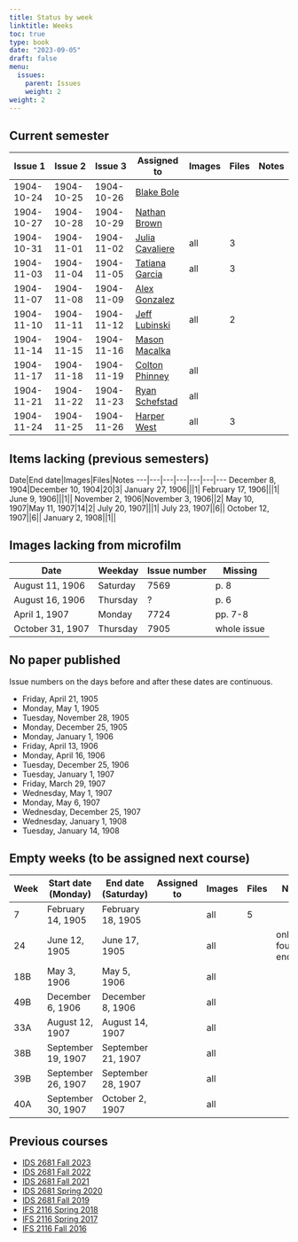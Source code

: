 ```yaml
---
title: Status by week
linktitle: Weeks
toc: true
type: book
date: "2023-09-05"
draft: false
menu:
  issues:
    parent: Issues
    weight: 2
weight: 2
---
```


## Current semester

Issue 1|Issue 2|Issue 3|Assigned to|Images|Files|Notes
---|---|---|---|---|---|---
1904-10-24|1904-10-25|1904-10-26|[Blake Bole](https://github.com/python-user8)|||
1904-10-27|1904-10-28|1904-10-29|[Nathan Brown](https://github.com/nathanbrown823)|||
1904-10-31|1904-11-01|1904-11-02|[Julia Cavaliere](https://github.com/JuliaCavaliere)|all|3|
1904-11-03|1904-11-04|1904-11-05|[Tatiana Garcia](https://github.com/tatigarciaaa)|all|3|
1904-11-07|1904-11-08|1904-11-09|[Alex Gonzalez](https://github.com/acg22d)|||
1904-11-10|1904-11-11|1904-11-12|[Jeff Lubinski](https://github.com/JeffLski)|all|2|
1904-11-14|1904-11-15|1904-11-16|[Mason Macalka](https://github.com/masmac26)|||
1904-11-17|1904-11-18|1904-11-19|[Colton Phinney](https://github.com/CoPhinney)|all||
1904-11-21|1904-11-22|1904-11-23|[Ryan Schefstad](https://github.com/rs22cl)|all||
1904-11-24|1904-11-25|1904-11-26|[Harper West](https://github.com/harperwest)|all|3|

## Items lacking (previous semesters)

Date|End date|Images|Files|Notes
---|---|---|---|---|---|---
December 8, 1904|December 10, 1904|20|3|
January 27, 1906|||1|
February 17, 1906|||1|
June 9, 1906|||1||
November 2, 1906|November 3, 1906||2|
May 10, 1907|May 11, 1907|14|2|
July 20, 1907|||1|
July 23, 1907||6||
October 12, 1907||6||
January 2, 1908||1||

## Images lacking from microfilm

Date|Weekday|Issue number|Missing
---|---|---|---
August 11, 1906|Saturday|7569|p. 8
August 16, 1906|Thursday|?|p. 6
April 1, 1907|Monday|7724|pp. 7-8
October 31, 1907|Thursday|7905|whole issue

## No paper published

Issue numbers on the days before and after these dates are continuous.

- Friday, April 21, 1905
- Monday, May 1, 1905
- Tuesday, November 28, 1905
- Monday, December 25, 1905
- Monday, January 1, 1906
- Friday, April 13, 1906
- Monday, April 16, 1906
- Tuesday, December 25, 1906
- Tuesday, January 1, 1907
- Friday, March 29, 1907
- Wednesday, May 1, 1907
- Monday, May 6, 1907
- Wednesday, December 25, 1907
- Wednesday, January 1, 1908
- Tuesday, January 14, 1908

## Empty weeks (to be assigned next course)

Week|Start date (Monday)|End date (Saturday)|Assigned to|Images|Files|Notes
---|---|---|---|---|---|---
7|February 14, 1905|February 18, 1905||all|5|
24|June 12, 1905|June 17, 1905||all||only four p3s encoded
18B|May 3, 1906|May 5, 1906||all||
49B|December 6, 1906|December 8, 1906||all||
33A|August 12, 1907|August 14, 1907||all||
38B|September 19, 1907|September 21, 1907||all||
39B|September 26, 1907|September 28, 1907||all||
40A|September 30, 1907|October 2, 1907||all||

## Previous courses

- [IDS 2681 Fall 2023](/issues/weeks-fall-2023/)
- [IDS 2681 Fall 2022](/issues/weeks-fall-2022/)
- [IDS 2681 Fall 2021](/issues/weeks-fall-2021/)
- [IDS 2681 Spring 2020](/issues/weeks-spring-2020/)
- [IDS 2681 Fall 2019](/issues/weeks-fall-2019/)
- [IFS 2116 Spring 2018](/issues/weeks-spring-2018/)
- [IFS 2116 Spring 2017](/issues/weeks-spring-2017/)
- [IFS 2116 Fall 2016](/issues/weeks-fall-2016/)
